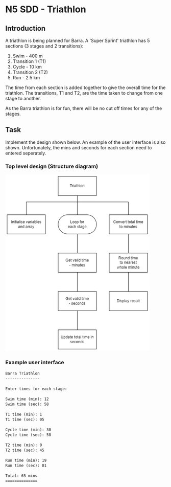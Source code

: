 # N5 SDD - Triathlon


## Introduction

A triathlon is being planned for Barra. A 'Super Sprint' triathlon has 5 sections (3 stages and 2 transitions):

1. Swim - 400 m
2. Transition 1 (T1)
3. Cycle - 10 km
4. Transition 2 (T2)
5. Run - 2.5 km

The time from each section is added together to give the overall time for the triathlon.  The transitions, T1 and T2, are the time taken to change from one stage to another.

As the Barra triathlon is for fun, there will be no cut off times for any of the stages.  


## Task

Implement the design shown below.  An example of the user interface is also shown.  Unfortunately, the mins and seconds for each section need to entered seperately.


### Top level design (Structure diagram)

  ![Structure diagram](assets/sd.png)


### Example user interface

```
Barra Triathlon
---------------

Enter times for each stage:

Swim time (min): 12
Swim time (sec): 58

T1 time (min): 1
T1 time (sec): 05

Cycle time (min): 30
Cycle time (sec): 58

T2 time (min): 0
T2 time (sec): 45

Run time (min): 19
Run time (sec): 01

Total: 65 mins
==============
```
